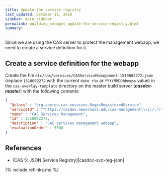 ```yaml
---
title: Update the service registry
last_updated: October 11, 2018
sidebar: main_sidebar
permalink: building_svcmgmt_update-the-service-registry.html
summary:
---
```


Since we are using the CAS server to protect the management webapp, we need to create a service definition for it.

## Create a service definition for the webapp

Create the file `etc/cas/services/CASServiceManagement-1510002272.json` (replace `1510002272` with the current `date +%s` or `YYYYMMDDhhmmss` value) in the `cas-overlay-template` directory on the master build server (***casdev-master***) with the following contents:

```json
{
  "@class" : "org.apereo.cas.services.RegexRegisteredService",
  "serviceId" : "^https://casdev.newschool.edu/cas-management(\\z|/.*)",
  "name" : "CAS Services Management",
  "id" : 1510002272,
  "description" : "CAS services management webapp",
  "evaluationOrder" : 5500
}
```

## References

* [CAS 5: JSON Service Registry][casdoc-svc-reg-json]

{% include reflinks.md %}
